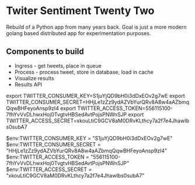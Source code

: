 # Twiter Sentiment Twenty Two

Rebuild of a Python app from many years back. Goal is just a more modern golang based distributed app for experimentation purposes.

## Components to build

- Ingress - get tweets, place in queue
- Process - process tweet, store in database, load in cache
- Visualize results
- Results API

export TWITTER_CONSUMER_KEY=S1juYjQD9bH0i3dDxEOv2g7wE
export TWITTER_CONSUMER_SECRET=HHjLe1zZz9ydAZVbYurQRv8A8w4aAZbmqQqwBHFeyoAnsp9zI4
export TWITTER_ACCESS_TOKEN=556115100-7fhYvVvDLhwxHoj0TvgtvHBSedAvtPojsPNWnSJP
export TWITTER_ACCESS_SECRET=xkouLtiC9GCV8aM0DRvKLthcy7a2f7e4JhawIbs0subA7

$env:TWITTER_CONSUMER_KEY = "S1juYjQD9bH0i3dDxEOv2g7wE"
$env:TWITTER_CONSUMER_SECRET = "HHjLe1zZz9ydAZVbYurQRv8A8w4aAZbmqQqwBHFeyoAnsp9zI4"
$env:TWITTER_ACCESS_TOKEN = "556115100-7fhYvVvDLhwxHoj0TvgtvHBSedAvtPojsPNWnSJP"
$env:TWITTER_ACCESS_SECRET = "xkouLtiC9GCV8aM0DRvKLthcy7a2f7e4JhawIbs0subA7"